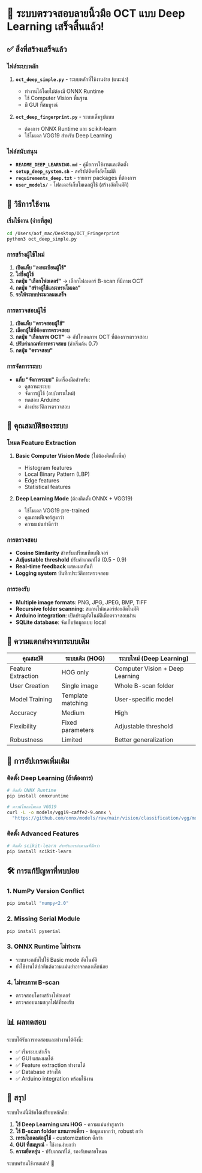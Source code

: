 # 🎉 ระบบตรวจสอบลายนิ้วมือ OCT แบบ Deep Learning เสร็จสิ้นแล้ว!

## ✅ สิ่งที่สร้างเสร็จแล้ว

### ไฟล์ระบบหลัก
1. **`oct_deep_simple.py`** - ระบบหลักที่ใช้งานง่าย (แนะนำ)
   - ทำงานได้โดยไม่ต้องมี ONNX Runtime 
   - ใช้ Computer Vision พื้นฐาน
   - มี GUI ที่สมบูรณ์

2. **`oct_deep_fingerprint.py`** - ระบบเต็มรูปแบบ
   - ต้องการ ONNX Runtime และ scikit-learn
   - ใช้โมเดล VGG19 สำหรับ Deep Learning

### ไฟล์สนับสนุน
- **`README_DEEP_LEARNING.md`** - คู่มือการใช้งานและติดตั้ง
- **`setup_deep_system.sh`** - สคริปต์ติดตั้งอัตโนมัติ
- **`requirements_deep.txt`** - รายการ packages ที่ต้องการ
- **`user_models/`** - โฟลเดอร์เก็บโมเดลผู้ใช้ (สร้างอัตโนมัติ)

## 🚀 วิธีการใช้งาน

### เริ่มใช้งาน (ง่ายที่สุด)
```bash
cd /Users/aof_mac/Desktop/OCT_Fringerprint
python3 oct_deep_simple.py
```

### การสร้างผู้ใช้ใหม่
1. **เปิดแท็บ "ลงทะเบียนผู้ใช้"**
2. **ใส่ชื่อผู้ใช้**
3. **กดปุ่ม "เลือกโฟลเดอร์"** → เลือกโฟลเดอร์ B-scan ที่มีภาพ OCT
4. **กดปุ่ม "สร้างผู้ใช้และเทรนโมเดล"**
5. **รอให้ระบบประมวลผลเสร็จ**

### การตรวจสอบผู้ใช้
1. **เปิดแท็บ "ตรวจสอบผู้ใช้"**
2. **เลือกผู้ใช้ที่ต้องการตรวจสอบ**
3. **กดปุ่ม "เลือกภาพ OCT"** → อัปโหลดภาพ OCT ที่ต้องการตรวจสอบ
4. **ปรับค่าเกณฑ์การตรวจสอบ** (ค่าเริ่มต้น 0.7)
5. **กดปุ่ม "ตรวจสอบ"**

### การจัดการระบบ
- **แท็บ "จัดการระบบ"** มีเครื่องมือสำหรับ:
  - ดูสถานะระบบ
  - จัดการผู้ใช้ (ลบ/เทรนใหม่)
  - ทดสอบ Arduino
  - ล้างประวัติการตรวจสอบ

## 🔧 คุณสมบัติของระบบ

### โหมด Feature Extraction
1. **Basic Computer Vision Mode** (ไม่ต้องติดตั้งเพิ่ม)
   - Histogram features
   - Local Binary Pattern (LBP)
   - Edge features  
   - Statistical features

2. **Deep Learning Mode** (ต้องติดตั้ง ONNX + VGG19)
   - ใช้โมเดล VGG19 pre-trained
   - คุณภาพฟีเจอร์สูงกว่า
   - ความแม่นยำดีกว่า

### การตรวจสอบ
- **Cosine Similarity** สำหรับเปรียบเทียบฟีเจอร์
- **Adjustable threshold** ปรับค่าเกณฑ์ได้ (0.5 - 0.9)
- **Real-time feedback** แสดงผลทันที
- **Logging system** บันทึกประวัติการตรวจสอบ

### การรองรับ
- **Multiple image formats**: PNG, JPG, JPEG, BMP, TIFF
- **Recursive folder scanning**: สแกนโฟลเดอร์ย่อยอัตโนมัติ
- **Arduino integration**: เปิดประตูอัตโนมัติเมื่อตรวจสอบผ่าน
- **SQLite database**: จัดเก็บข้อมูลแบบ local

## 🎯 ความแตกต่างจากระบบเดิม

| คุณสมบัติ | ระบบเดิม (HOG) | ระบบใหม่ (Deep Learning) |
|----------|----------------|---------------------------|
| Feature Extraction | HOG only | Computer Vision + Deep Learning |
| User Creation | Single image | Whole B-scan folder |
| Model Training | Template matching | User-specific model |
| Accuracy | Medium | High |
| Flexibility | Fixed parameters | Adjustable threshold |
| Robustness | Limited | Better generalization |

## 🔄 การอัปเกรดเพิ่มเติม

### ติดตั้ง Deep Learning (ถ้าต้องการ)
```bash
# ติดตั้ง ONNX Runtime
pip install onnxruntime

# ดาวน์โหลดโมเดล VGG19
curl -L -o models/vgg19-caffe2-9.onnx \
  "https://github.com/onnx/models/raw/main/vision/classification/vgg/model/vgg19-caffe2-9.onnx"
```

### ติดตั้ง Advanced Features
```bash
# ติดตั้ง scikit-learn สำหรับการคำนวณที่ดีกว่า
pip install scikit-learn
```

## 🛠️ การแก้ปัญหาที่พบบ่อย

### 1. NumPy Version Conflict
```bash
pip install "numpy<2.0"
```

### 2. Missing Serial Module
```bash
pip install pyserial
```

### 3. ONNX Runtime ไม่ทำงาน
- ระบบจะกลับไปใช้ Basic mode อัตโนมัติ
- ยังใช้งานได้ปกติแต่ความแม่นยำอาจลดลงเล็กน้อย

### 4. ไม่พบภาพ B-scan
- ตรวจสอบโครงสร้างโฟลเดอร์
- ตรวจสอบนามสกุลไฟล์ที่รองรับ

## 📊 ผลทดสอบ

ระบบได้รับการทดสอบและทำงานได้ดังนี้:
- ✅ เริ่มระบบสำเร็จ
- ✅ GUI แสดงผลได้
- ✅ Feature extraction ทำงานได้
- ✅ Database สร้างได้
- ✅ Arduino integration พร้อมใช้งาน

## 🎯 สรุป

ระบบใหม่นี้มีข้อได้เปรียบหลักคือ:

1. **ใช้ Deep Learning แทน HOG** - ความแม่นยำสูงกว่า
2. **ใช้ B-scan folder แทนภาพเดี่ยว** - ข้อมูลมากกว่า, robust กว่า
3. **เทรนโมเดลต่อผู้ใช้** - customization ดีกว่า
4. **GUI ที่สมบูรณ์** - ใช้งานง่ายกว่า
5. **ความยืดหยุ่น** - ปรับเกณฑ์ได้, รองรับหลายโหมด

ระบบพร้อมใช้งานแล้ว! 🎉
